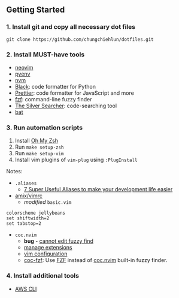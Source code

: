 ## Getting Started

### 1. Install git and copy all necessary dot files

```shell
git clone https://github.com/chungchiehlun/dotfiles.git
```

### 2. Install MUST-have tools

- [neovim](https://github.com/neovim/neovim)
- [pyenv](https://github.com/pyenv/pyenv)
- [nvm](https://github.com/creationix/nvm)
- [Black](https://black.readthedocs.io/en/stable/installation_and_usage.html#): code formatter for Python
- [Prettier](https://prettier.io/docs/en/install.html): code formatter for JavaScript and more 
- [fzf](https://github.com/junegunn/fzf): command-line fuzzy finder
- [The Silver Searcher](https://github.com/ggreer/the_silver_searcher): code-searching tool
- [bat](https://github.com/sharkdp/bat#installation)

### 3. Run automation scripts

1. Install [Oh My Zsh](https://github.com/ohmyzsh/ohmyzsh#basic-installation)
2. Run `make setup-zsh` 
3. Run `make setup-vim`
4. Install vim plugins of  `vim-plug` using `:PlugInstall`

Notes:

- `.aliases`
  -  [7 Super Useful Aliases to make your development life easier](https://codeburst.io/7-super-useful-aliases-to-make-your-development-life-easier-fef1ee7f9b73)
- [amix/vimrc](https://github.com/amix/vimrc/tree/master/vimrcs)
  - *modified* `basic.vim`

```text
colorscheme jellybeans
set shiftwidth=2
set tabstop=2
```

- `coc.nvim`
  - **bug** - [cannot edit fuzzy find](https://github.com/neoclide/coc.nvim/issues/2631)
  - [manage extensions](https://github.com/neoclide/coc.nvim/wiki/Using-coc-extensions#manage-extensions-with-coclist)
  - [vim configuration](https://github.com/neoclide/coc.nvim#example-vim-configuration)
  - [coc-fzf](https://github.com/antoinemadec/coc-fzf): Use [FZF](https://github.com/junegunn/fzf) instead of [coc.nvim](https://github.com/neoclide/coc.nvim) built-in fuzzy finder.

### 4. Install additional tools

- [AWS CLI](https://docs.aws.amazon.com/cli/latest/userguide/cli-chap-install.html)





